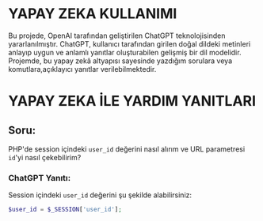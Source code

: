 # YAPAY ZEKA KULLANIMI 

Bu projede, OpenAI tarafından geliştirilen ChatGPT teknolojisinden yararlanılmıştır. ChatGPT, kullanıcı tarafından girilen doğal dildeki metinleri anlayıp uygun ve anlamlı yanıtlar oluşturabilen gelişmiş bir dil modelidir. Projemde, bu yapay zekâ altyapısı sayesinde yazdığım sorulara veya komutlara,açıklayıcı yanıtlar verilebilmektedir. 

# YAPAY ZEKA İLE YARDIM YANITLARI

## Soru:
PHP'de session içindeki `user_id` değerini nasıl alırım ve URL parametresi `id`'yi nasıl çekebilirim?

### ChatGPT Yanıtı:
Session içindeki `user_id` değerini şu şekilde alabilirsiniz:

```php
$user_id = $_SESSION['user_id'];



